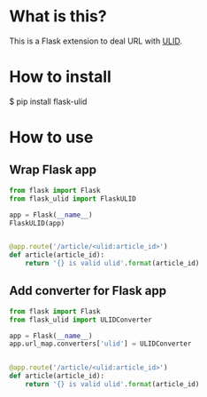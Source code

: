 # What is this?

This is a Flask extension to deal URL with [ULID](https://github.com/ulid/spec).


# How to install

$ pip install flask-ulid

# How to use

## Wrap Flask app

```python
from flask import Flask
from flask_ulid import FlaskULID

app = Flask(__name__)
FlaskULID(app)


@app.route('/article/<ulid:article_id>')
def article(article_id):
    return '{} is valid ulid'.format(article_id)
```

## Add converter for Flask app

```python
from flask import Flask
from flask_ulid import ULIDConverter

app = Flask(__name__)
app.url_map.converters['ulid'] = ULIDConverter


@app.route('/article/<ulid:article_id>')
def article(article_id):
    return '{} is valid ulid'.format(article_id)
```
